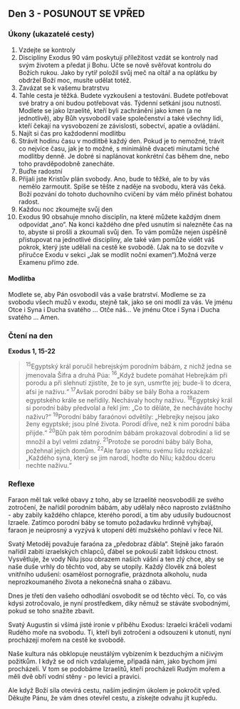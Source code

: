 

## Den 3 - POSUNOUT SE VPŘED 
### Úkony (ukazatelé cesty)
1. Vzdejte se kontroly
1. Disciplíny Exodus 90 vám poskytují příležitost vzdát se kontroly nad svým životem a předat ji Bohu. Učte se nově svěřovat kontrolu do Božích rukou. Jako by rytíř položil svůj meč na oltář a na oplátku by obdržel Boží moc, musíte udělat totéž.
2. Zavázat se k vašemu bratrstvu
1. Tahle cesta je těžká. Budete vyzkoušeni a testováni. Budete potřebovat své bratry a oni budou potřebovat vás. Týdenní setkání jsou nutností. Modlete se jako Izraelité, kteří byli zachráněni jako kmen (a ne jednotlivě), aby Bůh vysvobodil vaše společenství a také všechny lidi, kteří čekají na vysvobození ze závislosti, sobectví, apatie a ovládání.
3. Najít si čas pro každodenní modlitbu
1. Strávit hodinu času v modlitbě každý den. Pokud je to nemožné, trávit co nejvíce času, jak je to možné, s minimálně dvaceti minutami tiché modlitby denně. Je dobré si naplánovat konkrétní čas během dne, nebo toho pravděpodobně zanecháte.
4. Buďte radostní
1. Přijali jste Kristův plán svobody. Ano, bude to těžké, ale to by vás nemělo zarmoutit. Spíše se těšte z naděje na svobodu, která vás čeká. Boží pozvání do tohoto duchovního cvičení by vám mělo přinést bohatou radost.
5. Každou noc zkoumejte svůj den
1. Exodus 90 obsahuje mnoho disciplín, na které můžete každým dnem odpovídat „ano“. Na konci každého dne před usnutím si nalezněte čas na to, abyste si prošli a zkoumali svůj den. To vám pomůže nejen úspěšně přistupovat na jednotlivé disciplíny, ale také vám pomůže vidět váš pokrok, který jste udělali na cestě ke svobodě. (Jak na to se dozvíte v příručce Exodu v sekci „Jak se modlit noční examen“).Možná verze Examenu přímo zde.

#### Modlitba
Modlete se, aby Pán osvobodil vás a vaše bratrství.
Modleme se za svobodu všech mužů v exodu, stejně tak, jako se oni modlí za vás.
Ve jménu Otce i Syna i Ducha svatého … Otče náš… Ve jménu Otce i Syna i Ducha svatého … Amen.
### Čtení na den
**Exodus 1, 15-22** 
 
> <sup>15</sup>Egyptský král poručil hebrejským porodním bábám, z nichž jedna se jmenovala Šifra a druhá Púa:
> <sup>16</sup>„Když budete pomáhat Hebrejkám při porodu a při slehnutí zjistíte, že to je syn, usmrťte jej; bude-li to dcera, aťsi je naživu.“
> <sup>17</sup>Avšak porodní báby se bály Boha a rozkazem egyptského krále se neřídily. Nechávaly hochy naživu.
> <sup>18</sup>Egyptský král si porodní báby předvolal a řekl jim: „Co to děláte, že necháváte hochy naživu?“
> <sup>19</sup>Porodní báby faraónovi odvětily: „Hebrejky nejsou jako ženy egyptské; jsou plné života. Porodí dříve, než k nim porodní bába přijde.“
> <sup>20</sup>Bůh pak těm porodním bábám prokazoval dobrodiní a lid se množil a byl velmi zdatný.
> <sup>21</sup>Protože se porodní báby bály Boha, požehnal jejich domům.
> <sup>22</sup>Ale farao všemu svému lidu rozkázal: „Každého syna, který se jim narodí, hoďte do Nilu; každou dceru nechte naživu.“


### Reflexe

Faraon měl tak velké obavy z toho, aby se Izraelité neosvobodili ze svého zotročení, že nařídil porodním bábám, aby udělaly něco naprosto zvláštního - aby zabily každého chlapce, kterého porodí, a tím aby udusily budoucnost Izraele. Zatímco porodní báby se tomuto požadavku hrdinně vyhýbají, faraon je neúprosný a vyzývá k utopení dětí mužského pohlaví v řece Nil.

Svatý Metoděj považuje faraóna za „předobraz ďábla“. Stejně jako faraón nařídil zabití izraelských chlapců, ďábel se pokouší zabít lidskou ctnost. Vysvětluje, že vody Nilu jsou obrazem našich vášní a ten zlý chce, aby se naše duše vrhly do těchto vod, aby se utopily. Každý člověk zná bolest vnitřního udušení: osamělost pornografie, prázdnota alkoholu, nuda neprozkoumaného života a nekonečná snaha o zábavu.

Dnes je třetí den vašeho odhodlání osvobodit se od těchto věcí. To, co vás kdysi zotročovalo, je nyní prostředkem, díky němuž se stáváte svobodnými, pokud se toho snažíte zbavit.

Svatý Augustin si všímá jisté ironie v příběhu Exodus: Izraelci kráčeli vodami Rudého moře na svobodu. Ti, kteří byli zotročeni a odsouzeni k utonutí, nyní procházejí mořem na cestě ke svobodě.

Naše kultura nás obklopuje neustálým vybízením k bezduchým a ničivým požitkům. I když se od nich vzdalujeme, připadá nám, jako bychom jimi procházeli. V tom se podobáme Izraelitů, kteří procházeli Rudým mořem a měli dvě obří vodní stěny - po levici a pravici.

Ale když Boží síla otevírá cestu, naším jediným úkolem je pokročit vpřed.
Děkujte Pánu, že vám dnes otevřel cestu, a získejte odvahu jít kupředu.


